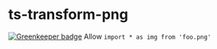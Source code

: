 # ts-transform-png

[![Greenkeeper badge](https://badges.greenkeeper.io/longlho/ts-transform-img.svg)](https://greenkeeper.io/)
Allow `import * as img from 'foo.png'`
